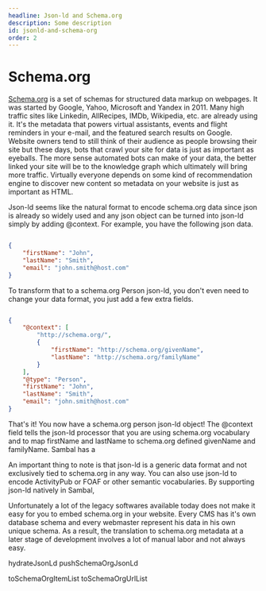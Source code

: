 ```yaml
---
headline: Json-ld and Schema.org
description: Some description
id: jsonld-and-schema-org
order: 2
---
```


# Schema.org

[Schema.org](https://schema.org/) is a set of schemas for structured data markup on webpages.  It was started by Google, Yahoo, Microsoft and Yandex in 2011.  Many high traffic sites like Linkedin, AllRecipes, IMDb, Wikipedia, etc. are already using it.  It's the metadata that powers virtual assistants, events and flight reminders in your e-mail, and the featured search results on Google.  Website owners tend to still think of their audience as people browsing their site but these days, bots that crawl your site for data is just as important as eyeballs.  The more sense automated bots can make of your data, the better linked your site will be to the knowledge graph which ultimately will bring more traffic.  Virtually everyone depends on some kind of recommendation engine to discover new content so metadata on your website is just as important as HTML.

Json-ld seems like the natural format to encode schema.org data since json is already so widely used and any json object can be turned into json-ld simply by adding @context.  For example, you have the following json data.

```json

{
    "firstName": "John",
    "lastName": "Smith",
    "email": "john.smith@host.com"
}

```

To transform that to a schema.org Person json-ld, you don't even need to change your data format, you just add a few extra fields.

```json

{
    "@context": [
        "http://schema.org/",
        {
            "firstName": "http://schema.org/givenName",
            "lastName": "http://schema.org/familyName"
        }
    ],
    "@type": "Person",
    "firstName": "John",
    "lastName": "Smith",
    "email": "john.smith@host.com"
}

```

That's it!  You now have a schema.org person json-ld object!  The @context field tells the json-ld processor that you are using schema.org vocabulary and to map firstName and lastName to schema.org defined givenName and familyName.  Sambal has a 



An important thing to note is that json-ld is a generic data format and not exclusively tied to schema.org in any way.  You can also use json-ld to encode ActivityPub or FOAF or other semantic vocabularies.  By supporting json-ld natively in Sambal, 

Unfortunately a lot of the legacy softwares available today does not make it easy for you to embed schema.org in your website.  Every CMS has it's own database schema and every webmaster represent his data in his own unique schema.  As a result, the translation to schema.org metadata at a later stage of development involves a lot of manual labor and not always easy.



hydrateJsonLd
pushSchemaOrgJsonLd

toSchemaOrgItemList
toSchemaOrgUrlList
